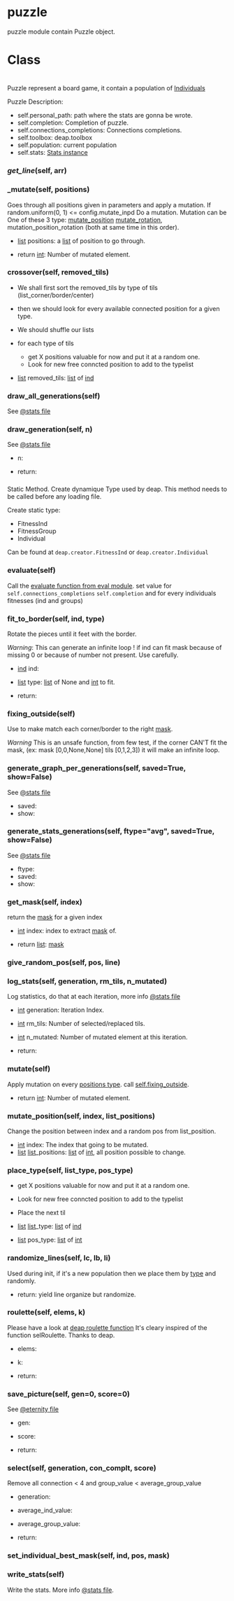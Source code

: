 # puzzle

puzzle module contain Puzzle object.



# Class
# 

  Puzzle represent a board game, it contain a population of     [Individuals](doc/ind.md)

Puzzle Description:

- self.personal_path: path where the stats are gonna be wrote.
- self.completion: Completion of puzzle.
- self.connections_completions: Connections completions.
- self.toolbox: deap.toolbox
- self.population: current population
- self.stats: [Stats instance](doc/stats.md)

### _get_line_(self, arr)





### _mutate(self, positions)

  Goes through all positions given in parameters and apply a mutation. If       random.uniform(0, 1) <= config.mutate_inpd Do a mutation. Mutation can be       One of these 3 type: [mutate_position](#mutate_position)       [mutate_rotation](ind.md#rotates), mutation_position_rotation       (both at same time in this order).


- [list](https://docs.python.org/2/tutorial/datastructures.html#more-on-lists) positions: a [list](https://docs.python.org/2/tutorial/datastructures.html#more-on-lists) of position to go through.

- return [int](https://docs.python.org/2/library/stdtypes.html#numeric-types-int-[float](https://docs.python.org/2/library/stdtypes.html#numeric-types-int-float-long-complex)-long-complex): Number of mutated element.


### crossover(self, removed_tils)

  - We shall first sort the removed_tils by type of tils (list_corner/border/center)
  - then we should look for every available connected position for a given type.
  - We should shuffle our lists
  - for each type of tils
    - get X positions valuable for now and put it at a random one.
    - Look for new free conncted position to add to the typelist


- [list](https://docs.python.org/2/tutorial/datastructures.html#more-on-lists) removed_tils: [list](https://docs.python.org/2/tutorial/datastructures.html#more-on-lists) of [ind](doc/ind.md)


### draw_all_generations(self)

See [@stats file](doc/stats.md#draw_all_eternity)



### draw_generation(self, n)

  See [@stats file](doc/stats.md#draw_generation)


- n:

- return:


### 

Static Method. Create dynamique Type used by deap.
This method needs to be called before any loading file.

Create static type:

- FitnessInd
- FitnessGroup
- Individual

Can be found at ```deap.creator.FitnessInd``` or       ```deap.creator.Individual```



### evaluate(self)

Call the [evaluate function from eval module](doc/eval.md). set value for       ```self.connections_completions``` ```self.completion``` and for every       individuals fitnesses (ind and groups)



### fit_to_border(self, ind, type)

  Rotate the pieces until it feet with the border.

  *Warning*: This can generate an infinite loop ! if ind can fit mask       because of missing 0 or because of number not present. Use carefully.


- [ind](doc/ind.md) ind:
- [list](https://docs.python.org/2/tutorial/datastructures.html#more-on-lists) type: [list](https://docs.python.org/2/tutorial/datastructures.html#more-on-lists) of None and [int](https://docs.python.org/2/library/stdtypes.html#numeric-types-int-[float](https://docs.python.org/2/library/stdtypes.html#numeric-types-int-float-long-complex)-long-complex) to fit.

- return:


### fixing_outside(self)

Use to make match each corner/border to the right [mask](doc/mask.md).

*Warning* This is an unsafe function, from few test, if the corner CAN'T
fit the mask, (ex: mask [0,0,None,None] tils [0,1,2,3]) it will make an       infinite loop.



### generate_graph_per_generations(self, saved=True, show=False)

  See [@stats file](doc/stats.md#generate_graph_per_generations)


- saved:
- show:


### generate_stats_generations(self, ftype="avg", saved=True, show=False)

  See [@stats file](doc/stats.md#generate_stats_generations)


- ftype:
- saved:
- show:


### get_mask(self, index)

  return the [mask](doc/mask.md) for a given index


- [int](https://docs.python.org/2/library/stdtypes.html#numeric-types-int-[float](https://docs.python.org/2/library/stdtypes.html#numeric-types-int-float-long-complex)-long-complex) index: index to extract [mask](doc/mask.md) of.

- return [list](https://docs.python.org/2/tutorial/datastructures.html#more-on-lists): [mask](doc/mask.md)


### give_random_pos(self, pos, line)





### log_stats(self, generation, rm_tils, n_mutated)

  Log statistics, do that at each iteration, more info [@stats file](doc/stats.md)


- [int](https://docs.python.org/2/library/stdtypes.html#numeric-types-int-[float](https://docs.python.org/2/library/stdtypes.html#numeric-types-int-float-long-complex)-long-complex) generation: Iteration Index.
- [int](https://docs.python.org/2/library/stdtypes.html#numeric-types-int-[float](https://docs.python.org/2/library/stdtypes.html#numeric-types-int-float-long-complex)-long-complex) rm_tils: Number of selected/replaced tils.
- [int](https://docs.python.org/2/library/stdtypes.html#numeric-types-int-[float](https://docs.python.org/2/library/stdtypes.html#numeric-types-int-float-long-complex)-long-complex) n_mutated: Number of mutated element at this iteration.

- return:


### mutate(self)

  Apply mutation on every [positions type](doc/config.md#positions). call       [self.fixing_outside](#fixing_outside).



- return [int](https://docs.python.org/2/library/stdtypes.html#numeric-types-int-[float](https://docs.python.org/2/library/stdtypes.html#numeric-types-int-float-long-complex)-long-complex): Number of mutated element.


### mutate_position(self, index, list_positions)

  Change the position between index and a random pos from list_position.


- [int](https://docs.python.org/2/library/stdtypes.html#numeric-types-int-[float](https://docs.python.org/2/library/stdtypes.html#numeric-types-int-float-long-complex)-long-complex) index: The index that going to be mutated.
- [list](https://docs.python.org/2/tutorial/datastructures.html#more-on-lists) [list](https://docs.python.org/2/tutorial/datastructures.html#more-on-lists)_positions: [list](https://docs.python.org/2/tutorial/datastructures.html#more-on-lists) of [int](https://docs.python.org/2/library/stdtypes.html#numeric-types-int-[float](https://docs.python.org/2/library/stdtypes.html#numeric-types-int-float-long-complex)-long-complex), all position possible to change.


### place_type(self, list_type, pos_type)

  - get X positions valuable for now and put it at a random one.
  - Look for new free conncted position to add to the typelist
  - Place the next til


- [list](https://docs.python.org/2/tutorial/datastructures.html#more-on-lists) [list](https://docs.python.org/2/tutorial/datastructures.html#more-on-lists)_type: [list](https://docs.python.org/2/tutorial/datastructures.html#more-on-lists) of [ind](doc/ind.md)
- [list](https://docs.python.org/2/tutorial/datastructures.html#more-on-lists) pos_type: [list](https://docs.python.org/2/tutorial/datastructures.html#more-on-lists) of [int](https://docs.python.org/2/library/stdtypes.html#numeric-types-int-[float](https://docs.python.org/2/library/stdtypes.html#numeric-types-int-float-long-complex)-long-complex)


### randomize_lines(self, lc, lb, li)

  Used during init, if it's a new population then we place them by       [type](doc/ind.md#type) and randomly.



- return: yield line organize but randomize.


### roulette(self, elems, k)

  Please have a look at [deap roulette function](https://github.com/DEAP/deap/blob/master/deap/tools/selection.py)
  It's cleary inspired of the function selRoulette.
  Thanks to deap.

- elems:
- k:

- return:


### save_picture(self, gen=0, score=0)

  See [@eternity file](doc/eternity.md#save)


- gen:
- score:

- return:


### select(self, generation, con_complt, score)

  Remove all connection < 4 and group_value < average_group_value

- generation:
- average_ind_value:
- average_group_value:

- return:


### set_individual_best_mask(self, ind, pos, mask)





### write_stats(self)

Write the stats. More info [@stats file](doc/stats.md).



